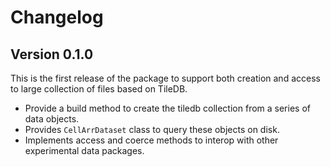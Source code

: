 # Changelog

## Version 0.1.0

This is the first release of the package to support both creation and access to large
collection of files based on TileDB.

- Provide a build method to create the tiledb collection from a series of data objects.
- Provides `CellArrDataset` class to query these objects on disk.
- Implements access and coerce methods to interop with other experimental data packages.
